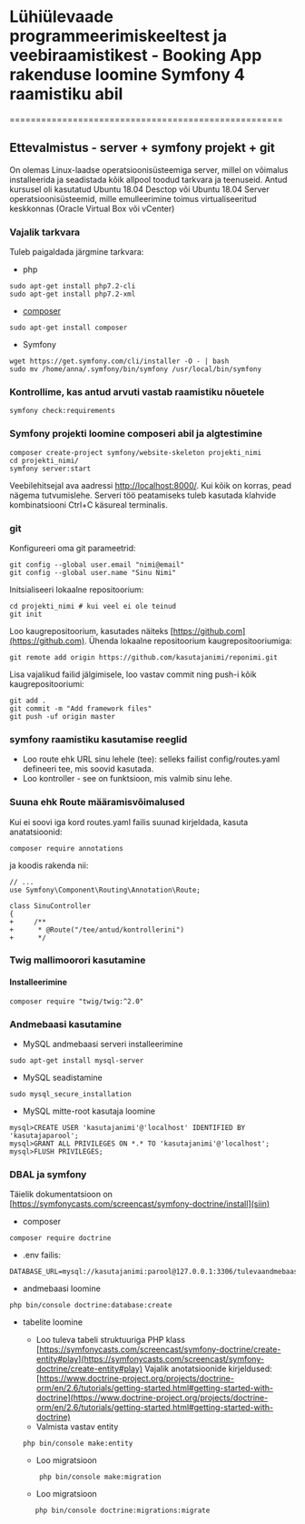# Lühiülevaade programmeerimiskeeltest ja veebiraamistikest - Booking App rakenduse loomine Symfony 4 raamistiku abil
====================================================

## Ettevalmistus - server + symfony projekt + git

On olemas Linux-laadse operatsioonisüsteemiga server, millel on võimalus installeerida ja seadistada kõik allpool toodud tarkvara ja teenuseid. Antud kursusel oli kasutatud Ubuntu 18.04 Desctop või Ubuntu 18.04 Server operatsioonisüsteemid, mille emulleerimine toimus virtualiseeritud keskkonnas (Oracle Virtual Box või vCenter)

### Vajalik tarkvara

Tuleb paigaldada järgmine tarkvara:

* php
```
sudo apt-get install php7.2-cli
sudo apt-get install php7.2-xml
```

* [composer](https://getcomposer.org/download/)
```
sudo apt-get install composer
```

* Symfony
```
wget https://get.symfony.com/cli/installer -O - | bash
sudo mv /home/anna/.symfony/bin/symfony /usr/local/bin/symfony
```

### Kontrollime, kas antud arvuti vastab raamistiku nõuetele
```
symfony check:requirements
```

### Symfony projekti loomine composeri abil ja algtestimine 

```
composer create-project symfony/website-skeleton projekti_nimi
cd projekti_nimi/
symfony server:start
```

Veebilehitsejal ava aadressi [http://localhost:8000/](http://localhost:8000/). Kui kõik on korras, pead nägema tutvumislehe. Serveri töö peatamiseks tuleb kasutada klahvide kombinatsiooni Ctrl+C käsureal terminalis.

### git
Konfigureeri oma git parameetrid:
```
git config --global user.email "nimi@email"
git config --global user.name "Sinu Nimi"
```

Initsialiseeri lokaalne repositoorium:
```
cd projekti_nimi # kui veel ei ole teinud
git init
```

Loo kaugrepositoorium, kasutades näiteks [https://github.com](https://github.com). Ühenda lokaalne repositoorium kaugrepositooriumiga:
```
git remote add origin https://github.com/kasutajanimi/reponimi.git
```
Lisa vajalikud failid jälgimisele, loo vastav commit ning push-i kõik kaugrepositooriumi:
```
git add .
git commit -m "Add framework files"
git push -uf origin master
```

### symfony raamistiku kasutamise reeglid
* Loo route ehk URL sinu lehele (tee): selleks failist config/routes.yaml defineeri tee, mis soovid kasutada.
* Loo kontroller - see on funktsioon, mis valmib sinu lehe.

### Suuna ehk Route määramisvõimalused
Kui ei soovi iga kord routes.yaml failis suunad kirjeldada, kasuta anatatsioonid:
```
composer require annotations
```
ja koodis rakenda nii:
```
// ...
use Symfony\Component\Routing\Annotation\Route;

class SinuController
{
+     /**
+      * @Route("/tee/antud/kontrollerini")
+      */
```
### Twig mallimoorori kasutamine
#### Installeerimine
```
composer require "twig/twig:^2.0"
```
### Andmebaasi kasutamine
* MySQL andmebaasi serveri installeerimine
```
sudo apt-get install mysql-server
```
* MySQL seadistamine
```
sudo mysql_secure_installation
```
* MySQL mitte-root kasutaja loomine
```
mysql>CREATE USER 'kasutajanimi'@'localhost' IDENTIFIED BY 'kasutajaparool';
mysql>GRANT ALL PRIVILEGES ON *.* TO 'kasutajanimi'@'localhost';
mysql>FLUSH PRIVILEGES;
```
### DBAL ja symfony
Täielik dokumentatsioon on [https://symfonycasts.com/screencast/symfony-doctrine/install](siin)
 
* composer
```
composer require doctrine
```
* .env failis:
```
DATABASE_URL=mysql://kasutajanimi:parool@127.0.0.1:3306/tulevaandmebaasinimi
```
* andmebaasi loomine
```
php bin/console doctrine:database:create
```
* tabelite loomine

    * Loo tuleva tabeli struktuuriga PHP klass [https://symfonycasts.com/screencast/symfony-doctrine/create-entity#play](https://symfonycasts.com/screencast/symfony-doctrine/create-entity#play)
Vajalik anotatsioonide kirjeldused: [https://www.doctrine-project.org/projects/doctrine-orm/en/2.6/tutorials/getting-started.html#getting-started-with-doctrine](https://www.doctrine-project.org/projects/doctrine-orm/en/2.6/tutorials/getting-started.html#getting-started-with-doctrine)
    * Valmista vastav entity
    ```
    php bin/console make:entity
    ```
    * Loo migratsioon
    ```
        php bin/console make:migration
    ```
    * Loo migratsioon
     ```
        php bin/console doctrine:migrations:migrate
     ```
 